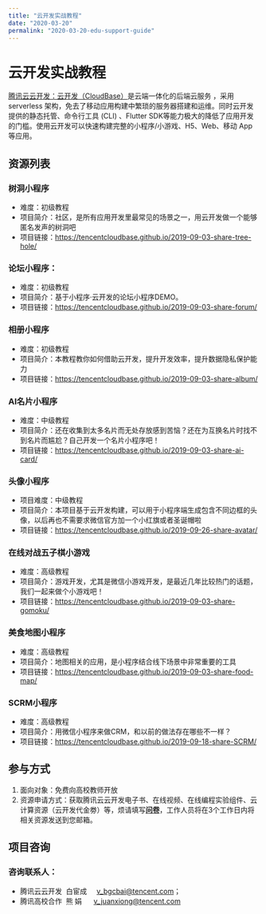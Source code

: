 ```yaml
---
title: "云开发实战教程"
date: "2020-03-20"
permalink: "2020-03-20-edu-support-guide"
---
```


# 云开发实战教程

[腾讯云云开发：云开发（CloudBase）](https://www.cloudbase.net/)是云端一体化的后端云服务 ，采用 serverless 架构，免去了移动应用构建中繁琐的服务器搭建和运维。同时云开发提供的静态托管、命令行工具 (CLI) 、Flutter SDK等能力极大的降低了应用开发的门槛。使用云开发可以快速构建完整的小程序/小游戏、H5、Web、移动 App 等应用。




## 资源列表
### 树洞小程序
- 难度：初级教程
- 项目简介：社区，是所有应用开发里最常见的场景之一，用云开发做一个能够匿名发声的树洞吧
- 项目链接：https://tencentcloudbase.github.io/2019-09-03-share-tree-hole/

### 论坛小程序：
- 难度：初级教程
- 项目简介：基于小程序·云开发的论坛小程序DEMO。
- 项目链接：https://tencentcloudbase.github.io/2019-09-03-share-forum/

### 相册小程序
- 难度：初级教程
- 项目简介：本教程教你如何借助云开发，提升开发效率，提升数据隐私保护能力
- 项目链接：https://tencentcloudbase.github.io/2019-09-03-share-album/

### AI名片小程序
- 难度：中级教程
- 项目简介：还在收集到太多名片而无处存放感到苦恼？还在为互换名片时找不到名片而尴尬？自己开发一个名片小程序吧！
- 项目链接：https://tencentcloudbase.github.io/2019-09-03-share-ai-card/

### 头像小程序
- 项目难度：中级教程
- 项目简介：本项目基于云开发构建，可以用于小程序端生成包含不同边框的头像，以后再也不需要求微信官方加一个小红旗或者圣诞帽啦
- 项目链接：https://tencentcloudbase.github.io/2019-09-26-share-avatar/

### 在线对战五子棋小游戏
- 难度：高级教程
- 项目简介：游戏开发，尤其是微信小游戏开发，是最近几年比较热门的话题，我们一起来做个小游戏吧！
- 项目链接：https://tencentcloudbase.github.io/2019-09-03-share-gomoku/

### 美食地图小程序
- 难度：高级教程
- 项目简介：地图相关的应用，是小程序结合线下场景中非常重要的工具
- 项目链接：https://tencentcloudbase.github.io/2019-09-03-share-food-map/

### SCRM小程序
- 难度：高级教程
- 项目简介：用微信小程序来做CRM，和以前的做法存在哪些不一样？
- 项目链接：https://tencentcloudbase.github.io/2019-09-18-share-SCRM/




## 参与方式
1. 面向对象：免费向高校教师开放
2. 资源申请方式：获取腾讯云云开发电子书、在线视频、在线编程实验组件、云计算资源（云开发代金劵）等，烦请填写[**问卷**](https://wj.qq.com/s2/5516115/e0ee/)，工作人员将在3个工作日内将相关资源发送到您邮箱。

## 项目咨询

### 咨询联系人：

 - 腾讯云云开发  白宦成     v_bgcbai@tencent.com；
 - 腾讯高校合作  熊 娟      v_juanxiong@tencent.com
